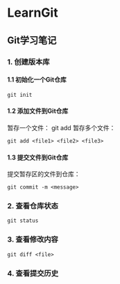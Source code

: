 # LearnGit
## Git学习笔记
### 1. 创建版本库
#### 1.1 初始化一个Git仓库
    git init
#### 1.2 添加文件到Git仓库

暂存一个文件：
    git add <file>
暂存多个文件：

    git add <file1> <file2> <file3>
#### 1.3 提交文件到Git仓库
提交暂存区的文件到仓库：

    git commit -m <message>
### 2. 查看仓库状态
    git status
### 3. 查看修改内容
    git diff <file>
### 4. 查看提交历史

